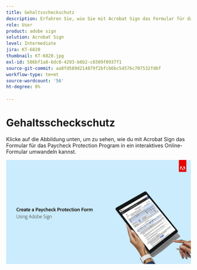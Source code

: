 ```yaml
---
title: Gehaltsscheckschutz
description: Erfahren Sie, wie Sie mit Acrobat Sign das Formular für das Paycheck Protection Program in ein interaktives Online-Formular umwandeln können.
role: User
product: adobe sign
solution: Acrobat Sign
level: Intermediate
jira: KT-6820
thumbnail: KT-6820.jpg
exl-id: 586bf1a8-6dc0-4293-b6b2-c6509f0937f1
source-git-commit: aa8fd589d214879f2bfcb6bc54576c707532fd6f
workflow-type: tm+mt
source-wordcount: '56'
ht-degree: 0%

---
```


# Gehaltsscheckschutz

Klicke auf die Abbildung unten, um zu sehen, wie du mit Acrobat Sign das Formular für das Paycheck Protection Program in ein interaktives Online-Formular umwandeln kannst.

[![Interaktiver Schritt zur Zahlungserfassung](../assets/Paycheck.jpg)](https://acrobatusers.com/paycheck-protection-program-resource-hub/walkthrough/)
